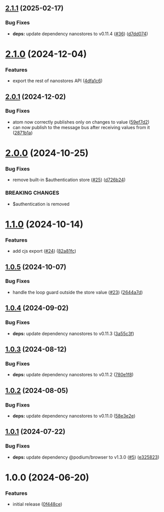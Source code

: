 ## [2.1.1](https://github.com/podium-lib/store/compare/v2.1.0...v2.1.1) (2025-02-17)


### Bug Fixes

* **deps:** update dependency nanostores to v0.11.4 ([#36](https://github.com/podium-lib/store/issues/36)) ([d7dd074](https://github.com/podium-lib/store/commit/d7dd074e64ee768e628d5c92697456a303c6461b))

# [2.1.0](https://github.com/podium-lib/store/compare/v2.0.1...v2.1.0) (2024-12-04)


### Features

* export the rest of nanostores API ([4dfa1c6](https://github.com/podium-lib/store/commit/4dfa1c6be52aadfe0e063c4eaf817bb07eeeccc3))

## [2.0.1](https://github.com/podium-lib/store/compare/v2.0.0...v2.0.1) (2024-12-02)


### Bug Fixes

* atom now correctly publishes only on changes to value ([59ef7d2](https://github.com/podium-lib/store/commit/59ef7d25a09cf111116ef77fb9d9b778b10b2ec0))
* can now publish to the message bus after receiving values from it ([2871b1a](https://github.com/podium-lib/store/commit/2871b1a5b02d1591cd760e54370055652537c414))

# [2.0.0](https://github.com/podium-lib/store/compare/v1.1.0...v2.0.0) (2024-10-25)


### Bug Fixes

* remove built-in $authentication store ([#25](https://github.com/podium-lib/store/issues/25)) ([d726b24](https://github.com/podium-lib/store/commit/d726b24e22e1511920a6744074d130959956ad80))


### BREAKING CHANGES

* $authentication is removed

[1]: https://podium-lib.io/docs/guides/hybrid#message-contracts

# [1.1.0](https://github.com/podium-lib/store/compare/v1.0.5...v1.1.0) (2024-10-14)


### Features

* add cjs export ([#24](https://github.com/podium-lib/store/issues/24)) ([82a81fc](https://github.com/podium-lib/store/commit/82a81fcbf9ffde6063e00ed5c384e132668d23f7))

## [1.0.5](https://github.com/podium-lib/store/compare/v1.0.4...v1.0.5) (2024-10-07)


### Bug Fixes

* handle the loop guard outside the store value ([#23](https://github.com/podium-lib/store/issues/23)) ([2644a7d](https://github.com/podium-lib/store/commit/2644a7d99e68022ae3198dd9f62f886ebfbdcbc8))

## [1.0.4](https://github.com/podium-lib/store/compare/v1.0.3...v1.0.4) (2024-09-02)


### Bug Fixes

* **deps:** update dependency nanostores to v0.11.3 ([3a55c3f](https://github.com/podium-lib/store/commit/3a55c3f7eb197556666209084d648173b2e38067))

## [1.0.3](https://github.com/podium-lib/store/compare/v1.0.2...v1.0.3) (2024-08-12)


### Bug Fixes

* **deps:** update dependency nanostores to v0.11.2 ([780e1f8](https://github.com/podium-lib/store/commit/780e1f8d76abdf3b575aa4fa473880211e423428))

## [1.0.2](https://github.com/podium-lib/store/compare/v1.0.1...v1.0.2) (2024-08-05)


### Bug Fixes

* **deps:** update dependency nanostores to v0.11.0 ([58e3e2e](https://github.com/podium-lib/store/commit/58e3e2e7fe9caac01da2a4e4e112c67d3caf4a0f))

## [1.0.1](https://github.com/podium-lib/store/compare/v1.0.0...v1.0.1) (2024-07-22)


### Bug Fixes

* **deps:** update dependency @podium/browser to v1.3.0 ([#5](https://github.com/podium-lib/store/issues/5)) ([e325823](https://github.com/podium-lib/store/commit/e32582357a3a2a955a4c7c925534882df8328208))

# 1.0.0 (2024-06-20)


### Features

* initial release ([0f448ce](https://github.com/podium-lib/store/commit/0f448ce001052ba0c4ffaf42c97b293eec9a2903))
